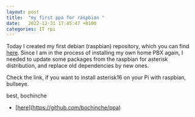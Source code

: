 ```yaml
---
layout: post
title:  "my first ppa for raspbian "
date:   2022-12-31 17:45:47 +0100
categories: IT rpi 
---
```

Today I created my first debian (raspbian) repository, which you can find [here](https://github.com/bochinche/ppa). 
Since I am in the process of installing my own home PBX again, I needed to update some packages from the raspbian for asterisk distribution, and replace old dependencies by new ones. 

Check the link, if you want to install asterisk16 on your Pi with raspbian, bullseye. 

best, bochinche

* [[here](https://github.com/bochinche/ppa)](https://github.com/bochinche/ppa)

